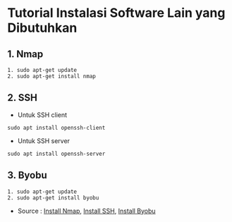 # Tutorial Instalasi Software Lain yang Dibutuhkan
## 1. Nmap
```
1. sudo apt-get update
2. sudo apt-get install nmap
```
## 2. SSH
- Untuk SSH client
```
sudo apt install openssh-client
```
- Untuk SSH server
```
sudo apt install openssh-server
```
## 3. Byobu
```
1. sudo apt-get update
2. sudo apt-get install byobu
```
- Source : [Install Nmap](https://www.howtoinstall.co/en/ubuntu/trusty/nmap), [Install SSH](https://help.ubuntu.com/lts/serverguide/openssh-server.html), [Install Byobu](https://www.howtoinstall.co/en/ubuntu/trusty/byobu)
